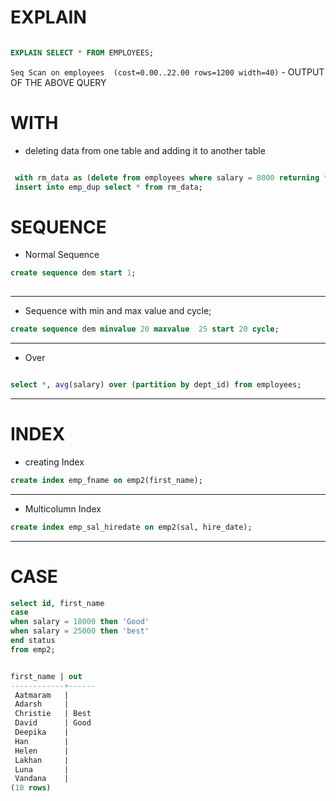 # EXPLAIN

```sql

EXPLAIN SELECT * FROM EMPLOYEES;

```

` Seq Scan on employees  (cost=0.00..22.00 rows=1200 width=40) ` - OUTPUT OF THE ABOVE QUERY


# WITH

- deleting data from one table and adding it to another table

```sql

 with rm_data as (delete from employees where salary = 8000 returning *)
 insert into emp_dup select * from rm_data;

```


# SEQUENCE
- Normal Sequence

```sql
create sequence dem start 1;
 
```
---

- Sequence with min and max value and cycle;

```sql
create sequence dem minvalue 20 maxvalue  25 start 20 cycle;

```
---

- Over 

```sql

select *, avg(salary) over (partition by dept_id) from employees;

```

---

# INDEX

- creating Index
```sql
create index emp_fname on emp2(first_name);

```

---

- Multicolumn Index

```sql
create index emp_sal_hiredate on emp2(sal, hire_date);
```
---

# CASE

```sql 
select id, first_name
case 
when salary = 18000 then 'Good'
when salary = 25000 then 'best' 
end status
from emp2;


first_name | out  
------------+------
 Aatmaram   | 
 Adarsh     | 
 Christie   | Best
 David      | Good
 Deepika    | 
 Han        | 
 Helen      | 
 Lakhan     | 
 Luna       | 
 Vandana    | 
(10 rows)


``` 
